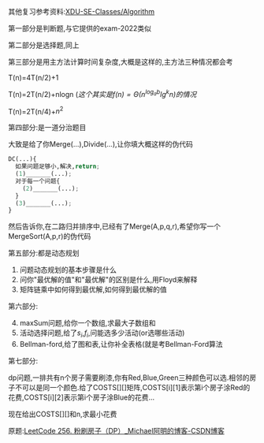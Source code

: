 其他复习参考资料:[XDU-SE-Classes/Algorithm](https://github.com/jh-source/XDU-SE-Classes/tree/master/Algorithm)

第一部分是判断题,与它提供的exam-2022类似

第二部分是选择题,同上

第三部分是用主方法计算时间复杂度,大概是这样的,主方法三种情况都会考

T(n)=4T(n/2)+1

T(n)=2T(n/2)+nlogn (*这个其实是$f(n)=\Theta (n^{log_{a}b}lg^{k}n)$的情况*

T(n)=2T(n/4)+$n^{2}$ 

第四部分:是一道分治题目

大致是给了你Merge(...),Divide(...),让你填大概这样的伪代码

```python
DC(...){
  如果问题足够小,解决,return;
  (1)_______(...);
  对于每一个问题{
    (2)_______(...);
  }
  (3)_______(...);
}
```

然后告诉你,在二路归并排序中,已经有了Merge(A,p,q,r),希望你写一个MergeSort(A,p,r)的伪代码    

第五部分:都是动态规划

1. 问题动态规划的基本步骤是什么
2. 问你"最优解的值"和"最优解"的区别是什么,用Floyd来解释
3. 矩阵链乘中如何得到最优解,如何得到最优解的值

第六部分:    

4. maxSum问题,给你一个数组,求最大子数组和
5. 活动选择问题,给了$s_{i}$,$f_{i}$,问能选多少活动(or选哪些活动)
6. Bellman-ford,给了图和表,让你补全表格(就是考Bellman-Ford算法    


第七部分:

dp问题,一排共有n个房子需要刷漆,你有Red,Blue,Green三种颜色可以选.相邻的房子不可以是同一个颜色.给了COSTS[][]矩阵,COSTS[i][1]表示第i个房子涂Red的花费,COSTS[i][2]表示第i个房子涂Blue的花费...

现在给出COSTS[][]和n,求最小花费

原题:[LeetCode 256. 粉刷房子（DP）_Michael阿明的博客-CSDN博客](https://blog.csdn.net/qq_21201267/article/details/107097331)

